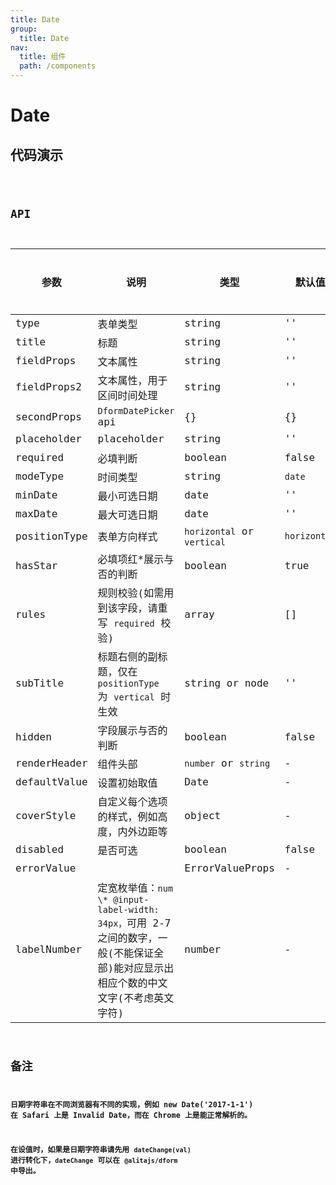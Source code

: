 ```yaml
---
title: Date
group:
  title: Date
nav:
  title: 组件
  path: /components
---
```


# Date

## 代码演示

<code src="./demo/index.tsx" />

## API

| 参数         | 说明                                                                                                                                 | 类型                       | 默认值       | 是否必填 |
| ------------ | ------------------------------------------------------------------------------------------------------------------------------------ | -------------------------- | ------------ | -------- |
| type         | 表单类型                                                                                                                             | string                     | ''           | 是       |
| title        | 标题                                                                                                                                 | string                     | ''           | 是       |
| fieldProps   | 文本属性                                                                                                                             | string                     | ''           | 是       |
| fieldProps2  | 文本属性，用于区间时间处理                                                                                                                             | string                     | ''           | 否       |
| secondProps  | `DformDatePicker` api                                                                                                                | {}                         | {}           | 否       |
| placeholder  | placeholder                                                                                                                          | string                     | ''           | 否       |
| required     | 必填判断                                                                                                                             | boolean                    | false        | 否       |
| modeType     | 时间类型                                                                                                                             | string                     | `date`       | 否       |
| minDate      | 最小可选日期                                                                                                                         | date                       | ''           | 否       |
| maxDate      | 最大可选日期                                                                                                                         | date                       | ''           | 否       |
| positionType | 表单方向样式                                                                                                                         | `horizontal` or `vertical` | `horizontal` | 否       |
| hasStar      | 必填项红\*展示与否的判断                                                                                                             | boolean                    | true         | 否       |
| rules        | 规则校验(如需用到该字段，请重写 `required` 校验)                                                                                     | array                      | []           | 否       |
| subTitle     | 标题右侧的副标题，仅在 `positionType` 为 `vertical` 时生效                                                                           | string or node             | ''           | 否       |
| hidden       | 字段展示与否的判断                                                                                                                   | boolean                    | false        | 否       |
| renderHeader | 组件头部                                                                                                                             | `number` or `string`       | -            | 否       |
| defaultValue | 设置初始取值                                                                                                                         | Date                       | -            | 否       |
| coverStyle   | 自定义每个选项的样式，例如高度，内外边距等                                                                                           | object                     | -            | 否       |
| disabled     | 是否可选                                                                                                                             | boolean                    | false        | 否       |
| errorValue   |                                                                                                                                      | ErrorValueProps            | -            | 否       |
| labelNumber  | 定宽枚举值：`num \* @input-label-width: 34px，`可用 2-7 之间的数字，一般(不能保证全部)能对应显示出相应个数的中文文字(不考虑英文字符) | number                     | -            | 否       |

## 备注

**日期字符串在不同浏览器有不同的实现，例如 new Date('2017-1-1') 在 Safari 上是 Invalid Date，而在 Chrome 上是能正常解析的。**

**在设值时，如果是日期字符串请先用 `dateChange(val)` 进行转化下，`dateChange` 可以在 `@alitajs/dform` 中导出。**
